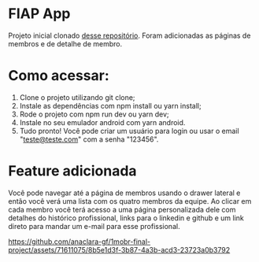 # FIAP App

Projeto inicial clonado [desse repositório](https://github.com/adonaipinheiro/FIAPRN1MobR). Foram adicionadas as páginas de membros e de detalhe de membro.

# Como acessar:

1. Clone o projeto utilizando git clone;
2. Instale as dependências com npm install ou yarn install;
4. Rode o projeto com npm run dev ou yarn dev;
5. Instale no seu emulador android com yarn android.
6. Tudo pronto! Você pode criar um usuário para login ou usar o email "teste@teste.com" com a senha "123456".

# Feature adicionada

Você pode navegar até a página de membros usando o drawer lateral e então você verá uma lista com os quatro membros da equipe. Ao clicar em cada membro você terá acesso a uma página personalizada dele com detalhes do histórico profissional, links para o linkedin e github e um link direto para mandar um e-mail para esse profissional.

https://github.com/anaclara-gf/1mobr-final-project/assets/71611075/8b5e1d3f-3b87-4a3b-acd3-23723a0b3792


